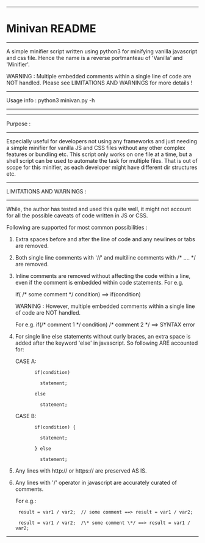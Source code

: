 *********************************************************************************************
# Minivan README
*********************************************************************************************

A simple minifier script written using python3 for minifying vanilla javascript and css file.
Hence the name is a reverse portmanteau of 'Vanilla' and 'Minifier'.

   WARNING : Multiple embedded comments within a single line of code are NOT handled. Please
             see LIMITATIONS AND WARNINGS for more details !

*******************************************
Usage info :
python3 minivan.py -h 
*******************************************

*******************************************
Purpose :
*******************************************
Especially useful for developers not using any frameworks and just needing a simple minifier
for vanilla JS and CSS files without any other complex features or bundling etc. This script 
only works on one file at a time, but a shell script can be used to automate the task for 
multiple files. That is out of scope for this minifier, as each developer might have 
different dir structures etc.

*******************************************
LIMITATIONS AND WARNINGS :
*******************************************
While, the author has tested and used this quite well, it might not account for all the 
possible caveats of code written in JS or CSS. 

Following are supported for most common possibilities :

1) Extra spaces before and after the line of code and any newlines or tabs are removed.

2) Both single line comments with '//' and multiline comments with /* .... */ are removed.

3) Inline comments are removed without affecting the code within a line, even if the comment
   is embedded within code statements. For e.g.
      
      if( /\* some comment \*/ condition) ==> if(condition)
      
   WARNING : However, multiple embedded comments within a single line of code are NOT handled.
      
      For e.g.  if(/\* comment 1 \*/ condition) /\* comment 2 \*/  ==> SYNTAX error

4) For single line else statements without curly braces, an extra space is added after the
   keyword 'else' in javascript. So following ARE accounted for:

    CASE A:   
    
              if(condition)
  
                statement;
              
              else
                 
                statement;

    CASE B:   

              if(condition) {
                
                statement;
              
              } else
                  
                statement;

5) Any lines with http:// or https:// are preserved AS IS.

6) Any lines with '/' operator in javascript are accurately curated of comments.
   
   For e.g.:
        
        result = var1 / var2;  // some comment ==> result = var1 / var2;
        
        result = var1 / var2;  /\* some comment \*/ ==> result = var1 / var2;

*********************************************************************************************
